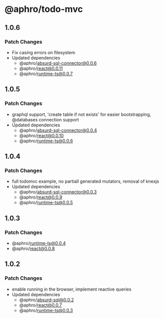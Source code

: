# @aphro/todo-mvc

## 1.0.6

### Patch Changes

- Fix casing errors on filesystem
- Updated dependencies
  - @aphro/absurd-sql-connector@0.0.6
  - @aphro/react@0.0.11
  - @aphro/runtime-ts@0.0.7

## 1.0.5

### Patch Changes

- graphql support, 'create table if not exists' for easier bootstrapping, @databases connection support
- Updated dependencies
  - @aphro/absurd-sql-connector@0.0.4
  - @aphro/react@0.0.10
  - @aphro/runtime-ts@0.0.6

## 1.0.4

### Patch Changes

- full todomvc example, no partiall generated mutators, removal of knexjs
- Updated dependencies
  - @aphro/absurd-sql-connector@0.0.3
  - @aphro/react@0.0.9
  - @aphro/runtime-ts@0.0.5

## 1.0.3

### Patch Changes

- @aphro/runtime-ts@0.0.4
- @aphro/react@0.0.8

## 1.0.2

### Patch Changes

- enable running in the browser, implement reactive queries
- Updated dependencies
  - @aphro/absurd-sql@0.0.2
  - @aphro/react@0.0.7
  - @aphro/runtime-ts@0.0.3
